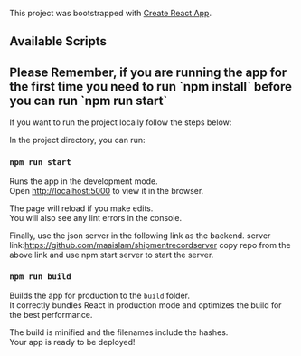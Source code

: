 This project was bootstrapped with [Create React App](https://github.com/facebook/create-react-app).

## Available Scripts


<h2>Please Remember, if you are running the app for the first time you need to run `npm install` before you can run `npm run start`</h2>

If you want to run the project locally follow the steps below:

In the project directory, you can run:

### `npm run start`






Runs the app in the development mode.<br />
Open [http://localhost:5000](http://localhost:5000) to view it in the browser.

The page will reload if you make edits.<br />
You will also see any lint errors in the console.

Finally, use the json server in the following link as the backend. 
server link:https://github.com/maaislam/shipmentrecordserver
copy repo from the above link and use npm start server to start the server.


### `npm run build`

Builds the app for production to the `build` folder.<br />
It correctly bundles React in production mode and optimizes the build for the best performance.

The build is minified and the filenames include the hashes.<br />
Your app is ready to be deployed!


